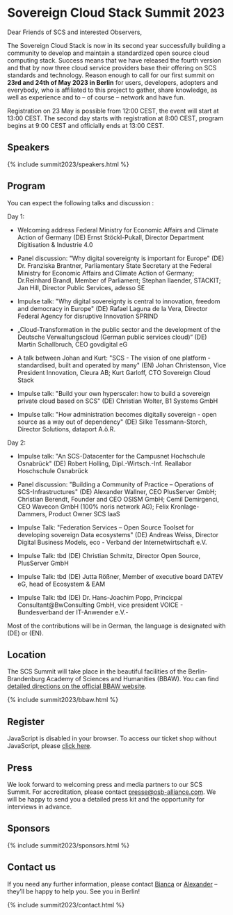 # Sovereign Cloud Stack Summit 2023

Dear Friends of SCS and interested Observers,

The Sovereign Cloud Stack is now in its second year successfully building a community to develop and maintain a standardized open source cloud computing stack. Success means that we have released the fourth version and that by now three cloud service providers base their offering on SCS standards and technology. Reason enough to call for our first summit on **23rd and 24th of May 2023 in Berlin** for users, developers, adopters and everybody, who is affiliated to this project to gather, share knowledge, as well as experience and to – of course – network and have fun.

Registration on 23 May is possible from 12:00 CEST, the event will start at 13:00 CEST. The second day starts with registration at 8:00 CEST, program begins at 9:00 CEST and officially ends at 13:00 CEST.

## Speakers

{% include summit2023/speakers.html %}

## Program

You can expect the following talks and discussion :

Day 1:
* Welcoming address Federal Ministry for Economic Affairs and Climate Action of Germany (DE)
Ernst Stöckl-Pukall, Director Department Digitisation & Industrie 4.0

* Panel discussion: "Why digital sovereignty is important for Europe" (DE)
Dr. Franziska Brantner, Parliamentary State Secretary at the Federal Ministry for Economic Affairs and Climate Action of Germany;
Dr.Reinhard Brandl, Member of Parliament;
Stephan Ilaender, STACKIT;
Jan Hill, Director Public Services, adesso SE

* Impulse talk: "Why digital sovereignty is central to innovation, freedom and democracy in Europe" (DE)
Rafael Laguna de la Vera, Director Federal Agency for disruptive Innovation SPRIND

* „Cloud-Transformation in the public sector and the development of the  Deutsche Verwaltungscloud (German public services cloud)“ (DE)
Martin Schallbruch, CEO govdigital eG

* A talk between Johan and Kurt: "SCS - The vision of one platform - standardised, built and operated by many" (EN)
Johan Christenson, Vice President Innovation, Cleura AB;
Kurt Garloff, CTO Sovereign Cloud Stack

* Impulse talk: "Build your own hyperscaler: how to build a sovereign private cloud based on SCS" (DE)
Christian Wolter, B1 Systems GmbH

* Impulse talk: "How administration becomes digitally sovereign - open source as a way out of dependency" (DE)
Silke Tessmann-Storch, Director Solutions, dataport A.ö.R.

Day 2:
* Impulse talk: "An SCS-Datacenter for the Campusnet Hochschule Osnabrück" (DE)
Robert Holling, Dipl.-Wirtsch.-Inf. Reallabor Hoschschule Osnabrück

* Panel discussion: "Building a Community of Practice – Operations of  SCS-Infrastructures" (DE)
Alexander Wallner, CEO PlusServer GmbH;
Christian Berendt, Founder and CEO OSISM GmbH;
Cemil Demirgenci, CEO Wavecon GmbH (100% noris network AG);
Felix Kronlage-Dammers, Product Owner SCS IaaS

* Impulse Talk: "Federation Services – Open Source Toolset for developing sovereign Data ecosystems" (DE)
Andreas Weiss, Director Digital Business Models, eco - Verband der Internetwirtschaft e.V.

* Impulse Talk: tbd (DE)
Christian Schmitz, Director Open Source, PlusServer GmbH

* Impulse Talk: tbd (DE)
Jutta Rößner, Member of executive board DATEV eG, head of Ecosystem & EAM

* Impulse Talk: tbd (DE)
Dr. Hans-Joachim Popp, Princicpal Consultant@BwConsulting GmbH, vice president VOICE - Bundesverband der IT-Anwender e.V.-


Most of the contributions will be in German, the language is designated with (DE) or (EN).

## Location

The SCS Summit will take place in the beautiful facilities of the Berlin-Brandenburg Academy of Sciences and Humanities (BBAW). You can find [detailed directions on the official BBAW website](https://veranstaltungszentrum.bbaw.de/en/directions).

{% include summit2023/bbaw.html %}

## Register

<pretix-widget event="https://events.scs.community/scs-summit-2023"></pretix-widget>
<noscript>
   <div class="pretix-widget">
        <div class="pretix-widget-info-message">
            JavaScript is disabled in your browser. To access our ticket shop without JavaScript, please <a target="_blank" rel="noopener" href="https://events.scs.community/scs-summit-2023">click here</a>.
        </div>
    </div>
</noscript>

## Press

We look forward to welcoming press and media partners to our SCS Summit. For accreditation, please contact [presse@osb-alliance.com](mailto:presse@osb-alliance.com). We will be happy to send you a detailed press kit and the opportunity for interviews in advance.

## Sponsors

{% include summit2023/sponsors.html %}

## Contact us

If you need any further information, please contact [Bianca](https://scs.community/hollery) or [Alexander](https://scs.community/diab) – they’ll be happy to help you. See you in Berlin!

{% include summit2023/contact.html %}
